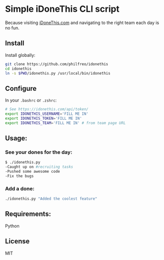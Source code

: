 # Simple iDoneThis CLI script

Because visiting [iDoneThis.com](https://idonethis.com/) and navigating to the right team each day is no fun.

## Install

Install globally:

```sh
git clone https://github.com/philfreo/idonethis
cd idonethis
ln -s $PWD/idonethis.py /usr/local/bin/idonethis
```

## Configure

In your `.bashrc` or `.zshrc`:

```sh
# See https://idonethis.com/api/token/
export IDONETHIS_USERNAME='FILL ME IN'
export IDONETHIS_TOKEN='FILL ME IN'
export IDONETHIS_TEAM='FILL ME IN' # from team page URL
```

## Usage:

### See your dones for the day:

```sh
$ ./idonethis.py
-Caught up on #recruiting tasks
-Pushed some awesome code
-Fix the bugs
```

### Add a done:

```sh
./idonethis.py "Added the coolest feature"
```

## Requirements:

Python

## License

MIT
